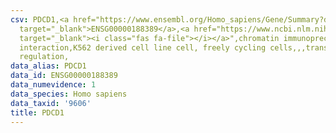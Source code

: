 ```yaml
---
csv: PDCD1,<a href="https://www.ensembl.org/Homo_sapiens/Gene/Summary?db=core;g=ENSG00000188389"
  target="_blank">ENSG00000188389</a>,<a href="https://www.ncbi.nlm.nih.gov/pubmed/23959860"
  target="_blank"><i class="fas fa-file"></i></a>",chromatin immunoprecipitation assay,direct
  interaction,K562 derived cell line cell, freely cycling cells,,,transcriptional
  regulation,
data_alias: PDCD1
data_id: ENSG00000188389
data_numevidence: 1
data_species: Homo sapiens
data_taxid: '9606'
title: PDCD1
---
```


